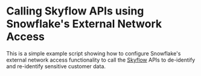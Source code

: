 # Calling Skyflow APIs using Snowflake's External Network Access

This is a simple example script showing how to configure Snowflake's external network access
functionality to call the [Skyflow](https://www.skyflow.com) APIs to de-identify and re-identify
sensitive customer data.
